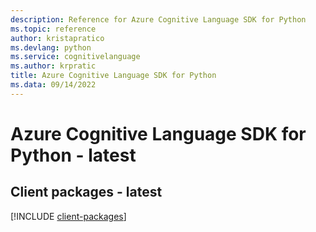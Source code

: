 ```yaml
---
description: Reference for Azure Cognitive Language SDK for Python
ms.topic: reference
author: kristapratico
ms.devlang: python
ms.service: cognitivelanguage
ms.author: krpratic
title: Azure Cognitive Language SDK for Python
ms.data: 09/14/2022
---
```

# Azure Cognitive Language SDK for Python - latest

## Client packages - latest
[!INCLUDE [client-packages](cognitive-language-client-index.md)]